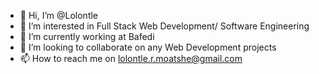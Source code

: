 - 👋 Hi, I’m @Lolontle
- 👀 I’m interested in Full Stack Web Development/ Software Engineering
- 🌱 I’m currently working at Bafedi
- 💞️ I’m looking to collaborate on any Web Development projects
- 📫 How to reach me on lolontle.r.moatshe@gmail.com

<!---
Lolontle/Lolontle is a ✨ special ✨ repository because its `README.md` (this file) appears on your GitHub profile.
You can click the Preview link to take a look at your changes.
--->
